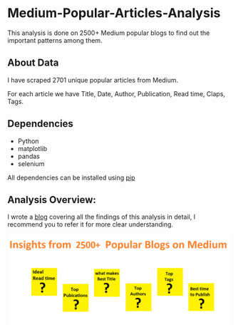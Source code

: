 # Medium-Popular-Articles-Analysis
This analysis is done on 2500+ Medium popular blogs to find out the important patterns among them.

## About Data
I have scraped 2701 unique popular articles from Medium.

For each article we have Title, Date, Author, Publication, Read time, Claps, Tags.

## Dependencies
* Python
* matplotlib
* pandas
* selenium

All dependencies can be installed using [pip](https://pip.pypa.io/en/stable/)

## Analysis Overview:
I wrote a [blog](https://medium.com/@shareefshaik1375/) covering all the findings of this analysis in detail, I recommend you to refer it for more clear understanding.

![Screenshot](images/theme.png)

